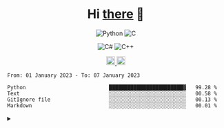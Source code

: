 <h1 align="center">Hi <a href="https://glyb.github.io" target="_blank">there</a> 👋</h1>

<div align="center">
  
  ![Python](https://img.shields.io/badge/python-3670A0?style=for-the-badge&logo=python&logoColor=ffdd54)
  	![C](https://img.shields.io/badge/c-%2300599C.svg?style=for-the-badge&logo=c&logoColor=white)
  
  ![C#](https://img.shields.io/badge/c%23-%23239120.svg?style=for-the-badge&logo=c-sharp&logoColor=white)
  ![C++](https://img.shields.io/badge/c++-%2300599C.svg?style=for-the-badge&logo=c%2B%2B&logoColor=white)

  
 </div>

<div align="center">
  <a href="https://discord.gg/FVVhEG5y2g">
  <img alt="Discord" width="20px" src="https://raw.githubusercontent.com/peterthehan/peterthehan/master/assets/discord.svg" />
  </a>
  <a href="#">
  <img alt="LinkedIN" width="20px" src="https://raw.githubusercontent.com/peterthehan/peterthehan/master/assets/linkedin.svg" />
  </a>
</div>

 <!--START_SECTION:waka-->

```text
From: 01 January 2023 - To: 07 January 2023

Python                           ████████████████████████▓   99.28 %
Text                             ░░░░░░░░░░░░░░░░░░░░░░░░░   00.58 %
GitIgnore file                   ░░░░░░░░░░░░░░░░░░░░░░░░░   00.13 %
Markdown                         ░░░░░░░░░░░░░░░░░░░░░░░░░   00.01 %
```

<!--END_SECTION:waka-->

<details close="false">  
  <summary><b></b></summary> 
  


 </details>




 
